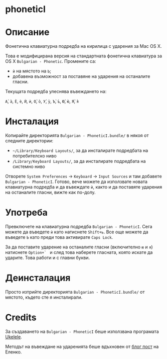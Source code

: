 phoneticI
=========

# Описание

Фонетична клавиатурна подредба на кирилица с ударения за Mac OS X.

Това е модифицирана версия на стандартната фонетична клавиатура за OS X
`Bulgarian - Phonetic`. Промените са:

* `ѝ` на мястото на `Ь`;
* добавена възможност за поставяне на ударения на останалите гласни.

Текущата подредба улеснява въвеждането на:

`А̀`, `а̀`, `Ѐ`, `ѐ`, `Ѝ`, `ѝ`, `О̀`, `о̀`, `У̀`, `у̀`, `Ъ̀`, `ъ̀`, `Ю̀`, `ю̀`, `Я̀`, `я̀`

# Инсталация

Копирайте директорията `Bulgarian - PhoneticI.bundle/` в някоя от следните
директории:

* `~/Library/Keyboard Layouts/`, за да инсталирате подредбата на потребителско ниво
* `/Library/Keyboard Layouts/`, за да инсталирате подредбата на системно ниво

Отворете `System Preferences` -> `Keyboard` -> `Input Sources` и там
добавете `Bulgarian - PhoneticI`. Готово, вече можете да използвате новата
клавиатурна подредба и да въвеждате `ѝ`, както и да поставяте ударения на
останалите гласни, вижте как по-долу.

# Употреба

Превключете на клавиатурна подредба `Bulgarian - PhoneticI`. Сега можете да
въведете `ѝ` като натиснете `Shift+ь`. Все още можете да въведете `Ь` като
преди това активирате `Caps Lock`.

За да поставите ударение на останалите гласни (включително `ю` и `я`)
натиснете ``Option+` `` и след това наберете гласната, която искате да
ударите. Това работи и с главни букви.

# Деинсталация

Просто изтрийте директорията `Bulgarian - PhoneticI.bundle/` от мястото,
където сте я инсталирали.

# Credits

За създаването на `Bulgarian - PhoneticI` беше използвана програмата
[Ukelele](http://scripts.sil.org/cms/scripts/page.php?site_id=nrsi&id=ukelele).

Методът на въвеждане на ударенията беше вдъхновен от [блог пост](http://eenk.com/postavyane-na-udareniya-na-kirilitsa-s-html) на Еленко.
